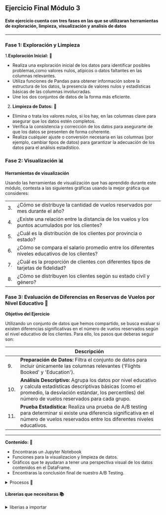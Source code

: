 ## Ejercicio Final Módulo 3

#### Este ejercicio cuenta con tres fases en las que se utilizaran herramientas de exploración, limpieza, visualización y analisis de datos 

______________________________________________________________________________________________________________________________________________________________

### Fase 1: Exploración y Limpieza


1.**Exploración Inicial:** 🔎

* Realiza una exploración inicial de los datos para identificar posibles problemas,como valores nulos, atípicos o datos faltantes en las columnas relevantes.
* Utiliza funciones de Pandas para obtener información sobre la estructura de los datos, la presencia de valores nulos y estadísticas básicas de las columnas 
  involucradas.
* Une los dos conjuntos de datos de la forma más eficiente.

2. **Limpieza de Datos:** 🧹
  
* Elimina o trata los valores nulos, si los hay, en las columnas clave para asegurar que los datos estén completos.
* Verifica la consistencia y corrección de los datos para asegurarte de que los datos se presenten de forma coherente.
* Realiza cualquier ajuste o conversión necesaria en las columnas (por ejemplo, cambiar tipos de datos) para garantizar la adecuación de los datos para el 
  análisis estadístico.

### Fase 2: Visualización 📊

**Herramientas de visualización**
  
Usando las herramientas de visualización que has aprendido durante este módulo, contesta a las  siguientes gráficas usando la mejor gráfica que consideres:
  
|                 |                                                         |
| ----------------|---------------------------------------------------------|
|3.| ¿Cómo se distribuye la cantidad de vuelos reservados por mes durante el año?|
|4.| ¿Existe una relación entre la distancia de los vuelos y los puntos acumulados por los clientes?|
|5.|¿Cuál es la distribución de los clientes por provincia o estado?|
|6.|¿Cómo se compara el salario promedio entre los diferentes niveles educativos de los clientes?|
|7.| ¿Cuál es la proporción de clientes con diferentes tipos de tarjetas de fidelidad?|
|8.|¿Cómo se distribuyen los clientes según su estado civil y género?|



### Fase 3: Evaluación de Diferencias en Reservas de Vuelos por Nivel Educativo 🔬

**Objetivo del Ejercicio**

Utilizando un conjunto de datos que hemos compartido, se busca evaluar si existen diferencias significativas en el número de vuelos reservados según el nivel educativo de los clientes. Para 
ello, los pasos que deberas seguir son:

|  | Descripción                                                                                                                      |
|--|----------------------------------------------------------------------------------------------------------------------------------|
|9.|  **Preparación de Datos:** Filtra el conjunto de datos para incluir únicamente las columnas relevantes ('Flights Booked' y 'Education'). |
|10.| **Análisis Descriptivo:** Agrupa los datos por nivel educativo y calcula estadísticas descriptivas básicas (como el promedio, la desviación estándar, los percentiles) del número de vuelos reservados para cada grupo. |
|11.| **Prueba Estadística:** Realiza una prueba de A/B testing para determinar si existe una diferencia significativa en el número de vuelos reservados entre los diferentes niveles educativos. |

______________________________________________________________________________________________________________________________________________________________

**Contenido:** 💾
   
* Encontraras un Jupyter Notebook
* Funciones para la visualizacion y limpieza de datos.
* Gráficos que te ayudaran a tener una perspectiva visual de los datos contenidos en el DataFrame.
* Encontraras la conclusión final de nuestro A/B Testing.

<details>
  <summary> Procesos 📂</summary>

  
***Exploración Inicial:***

Se realizó una exploración inicial de los datos para identificar posibles problemas, como valores nulos, atípicos o datos faltantes en las columnas relevantes. Se utilizó funciones de Pandas para obtener información sobre la estructura de los datos, la presencia de valores nulos y estadísticas básicas de las columnas involucradas. Se unieron los dos conjuntos de datos de la forma más eficiente posible.

***Limpieza de Datos:***

Se trataron los valores nulos
Se realizaron ajustes o conversiones necesarias en las columnas 

***Gráficas para la visulización:***

* **Barplot:** Gráfico de barras es una representación visual de datos que utiliza barras rectangulares de diferentes longitudes para mostrar la frecuencia, cantidad o distribución de una variable categórica.

* **Pieplot:** Un gráfico de pastel es un tipo de gráfico circular que muestra la proporción de cada categoría en un conjunto de datos. Cada categoría se representa por un sector del círculo y el tamaño del sector corresponde a la proporción de esa categoría en el conjunto de datos.

**Regplot:**  Gráfico de regresión , muestra la relación entre dos variables numéricas mediante una línea de regresión. Es útil para visualizar la relación entre una variable independiente (eje x) y una variable dependiente (eje y) y para identificar patrones o tendencias en los datos.


***Evaluación de Diferencias en Reservas de Vuelos por Nivel Educativo:***

* **Preparación de Datos:** Se filtraron los datos para incluir únicamente las columnas relevantes: 'Flights Booked' y 'Education'.
* **Análisis Descriptivo:** Se agruparon los datos por nivel educativo y se calcularon estadísticas descriptivas básicas del número de vuelos reservados para cada grupo.
* **Prueba Estadística:** Se llevó a cabo una prueba de A/B testing con T de student para determinar si existe una diferencia significativa en el número de vuelos reservados entre los diferentes niveles educativos.
</details>


#### Librerias que necesitaras 📚

<details><summary>liberias a importar</summary>
  
#### Evaluar las distribuciones de las variables

* **import pandas as pd**
* **import numpy as np**

#### Visualización.

* **import matplotlib.pyplot as plt**
* **import seaborn as sns**

#### Evaluar la linealidad de las relaciones entre variables.
#### Evaluar las distribuciones de las variables.

* **import scipy**

</details>
</details>






    

